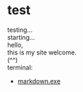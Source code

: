 # test
testing...  
starting...  
hello,  
this is my site welcome.  
(^^)  
terminal:
* [markdown.exe](https://en.wikipedia.org/wiki/Markdown)
<div id="rect"><p>     </p></div>
<style>#rect{background-color:blue;}</style>
